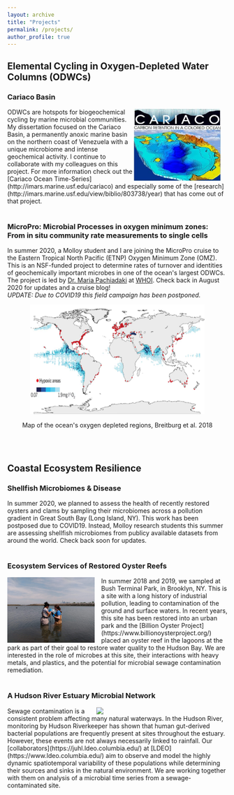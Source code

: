 ```yaml
---
layout: archive
title: "Projects"
permalink: /projects/
author_profile: true
---
```



## Elemental Cycling in Oxygen-Depleted Water Columns (ODWCs)

### Cariaco Basin
<img align="right" src="/images/cariaco_logo.jpg" width="200px" style="padding-right: 15px">
ODWCs are hotspots for biogeochemical cycling by marine microbial communities. My dissertation focused on the Cariaco Basin, a permanently anoxic marine basin on the northern coast of Venezuela with a unique microbiome and intense geochemical activity. I continue to collaborate with my colleagues on this project. For more information check out the [Cariaco Ocean Time-Series](http://imars.marine.usf.edu/cariaco) and especially some of the [research](http://imars.marine.usf.edu/view/biblio/803738/year) that has come out of that project.
<br/><br/>


### MicroPro: Microbial Processes in oxygen minimum zones: From in situ community rate measurements to single cells
In summer 2020, a Molloy student and I are joining the MicroPro cruise to the Eastern Tropical North Pacific (ETNP) Oxygen Minimum Zone (OMZ). This is an NSF-funded project to determine rates of turnover and identities of geochemically important microbes in one of the ocean's largest ODWCs. The project is led by [Dr. Maria Pachiadaki](https://www.whoi.edu/profile/mpachiadaki/) at [WHOI](https://www.whoi.edu/).  Check back in August 2020 for updates and a cruise blog!  
*UPDATE: Due to COVID19 this field campaign has been postponed.*

<p align="center">
  <img width="400" height="250" src="/images/Breitburg2018.png">
</p>

<div style="text-align: center"> Map of the ocean's oxygen depleted regions, Breitburg et al. 2018 </div>




<br/><br/>
## Coastal Ecosystem Resilience

### Shellfish Microbiomes & Disease
In summer 2020, we planned to assess the health of recently restored oysters and clams by sampling their microbiomes across a pollution gradient in Great South Bay (Long Island, NY). This work has been postposed due to COVID19. Instead, Molloy research students this summer are assessing shellfish microbiomes from publicy available datasets from around the world. Check back soon for updates.
<br/><br/>


### Ecosystem Services of Restored Oyster Reefs
<img align="left" src="/images/Summer2019.jpg" width="200px" style="padding-right: 15px">
In summer 2018 and 2019, we sampled at Bush Terminal Park, in Brooklyn, NY. This is a site with a long history of industrial pollution, leading to contamination of the ground and surface waters. In recent years, this site has been restored into an urban park and the [Billion Oyster Project](https://www.billionoysterproject.org/) placed an oyster reef in the lagoons at the park as part of their goal to restore water quality to the Hudson Bay. We are interested in the role of microbes at this site, their interactions with heavy metals, and plastics, and the potential for microbial sewage contamination remediation.
<br/><br/>




### A Hudson River Estuary Microbial Network
<img align="right" src="/images/HRE_SYBR.png" width="200px" style="padding-right: 100px">
Sewage contamination is a consistent problem affecting many natural waterways. In the Hudson River, monitoring by Hudson Riverkeeper has shown that human gut-derived bacterial populations are frequently present at sites throughout the estuary. However, these events are not always necessarily linked to rainfall. Our [collaborators](https://juhl.ldeo.columbia.edu/) at [LDEO](https://www.ldeo.columbia.edu/) aim to observe and model the highly dynamic spatiotemporal variability of these populations while determining their sources and sinks in the natural environment. We are working together with them on analysis of a microbial time series from a sewage-contaminated site.

